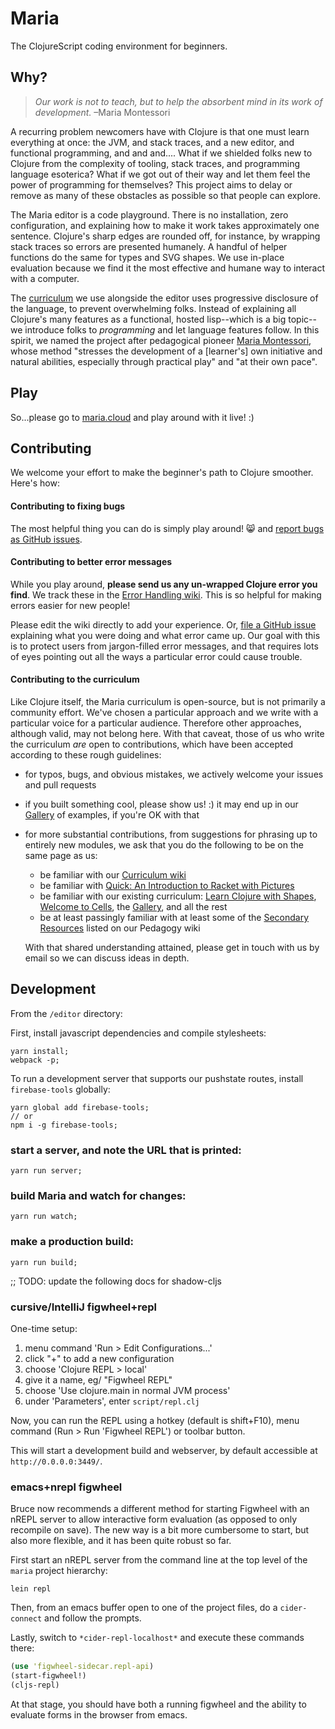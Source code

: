 # Maria

The ClojureScript coding environment for beginners.


## Why?

>*Our work is not to teach, but to help the absorbent mind in its work of development.* –Maria Montessori

A recurring problem newcomers have with Clojure is that one must learn everything at once: the JVM, and stack traces, and a new editor, and functional programming, and and and.... What if we shielded folks new to Clojure from the complexity of tooling, stack traces, and programming language esoterica? What if we got out of their way and let them feel the power of programming for themselves? This project aims to delay or remove as many of these obstacles as possible so that people can explore.

The Maria editor is a code playground. There is no installation, zero configuration, and explaining how to make it work takes approximately one sentence. Clojure's sharp edges are rounded off, for instance, by wrapping stack traces so errors are presented humanely. A handful of helper functions do the same for types and SVG shapes. We use in-place evaluation because we find it the most effective and humane way to interact with a computer.

The [curriculum](https://github.com/mhuebert/maria/wiki/curriculum) we use alongside the editor uses progressive disclosure of the language, to prevent overwhelming folks. Instead of explaining all Clojure's many features as a functional, hosted lisp--which is a big topic--we introduce folks to _programming_ and let language features follow. In this spirit, we named the project after pedagogical pioneer [Maria Montessori](https://www.wikiwand.com/en/Maria_Montessori), whose method "stresses the development of a [learner's] own initiative and natural abilities, especially through practical play" and "at their own pace".


## Play

So...please go to [maria.cloud](https://maria.cloud) and play around with it live! :)


## Contributing

We welcome your effort to make the beginner's path to Clojure smoother. Here's how:

#### Contributing to fixing bugs
The most helpful thing you can do is simply play around! 😸 and [report bugs as GitHub issues](http://github.com/mhuebert/maria/issues/new).

#### Contributing to better error messages
While you play around, **please send us any un-wrapped Clojure error you find**. We track these in the [Error Handling wiki](https://github.com/mhuebert/maria/wiki/Error-Handling). This is so helpful for making errors easier for new people!

Please edit the wiki directly to add your experience. Or, [file a GitHub issue](http://github.com/mhuebert/maria/issues/new) explaining what you were doing and what error came up. Our goal with this is to protect users from jargon-filled error messages, and that requires lots of eyes pointing out all the ways a particular error could cause trouble.

#### Contributing to the curriculum
Like Clojure itself, the Maria curriculum is open-source, but is not primarily a community effort. We've chosen a particular approach and we write with a particular voice for a particular audience. Therefore other approaches, although valid, may not belong here. With that caveat, those of us who write the curriculum *are* open to contributions, which have been accepted according to these rough guidelines:

 - for typos, bugs, and obvious mistakes, we actively welcome your issues and pull requests
 - if you built something cool, please show us! :) it may end up in our [Gallery](http://www.maria.cloud/gallery?eval=true) of examples, if you're OK with that
 - for more substantial contributions, from suggestions for phrasing up to entirely new modules, we ask that you do the following to be on the same page as us:
   - be familiar with our [Curriculum wiki](https://github.com/mhuebert/maria/wiki/curriculum)
   - be familiar with [Quick: An Introduction to Racket with Pictures](http://docs.racket-lang.org/quick/)
   - be familiar with our existing curriculum: [Learn Clojure with Shapes](http://www.maria.cloud/intro), [Welcome to Cells](http://www.maria.cloud/cells), the [Gallery](http://www.maria.cloud/cells), and all the rest
   - be at least passingly familiar with at least some of the [Secondary Resources](https://github.com/mhuebert/maria/wiki/Curriculum#secondary-resources) listed on our Pedagogy wiki

   With that shared understanding attained, please get in touch with us by email so we can discuss ideas in depth.


## Development

From the `/editor` directory:

First, install javascript dependencies and compile stylesheets:

```
yarn install;
webpack -p;
```

To run a development server that supports our pushstate routes, install `firebase-tools` globally:

```
yarn global add firebase-tools;
// or
npm i -g firebase-tools;
```

### start a server, and note the URL that is printed:

```
yarn run server;
```

### build Maria and watch for changes:

```shell
yarn run watch;
```

### make a production build:

```shell
yarn run build;
```

;; TODO: update the following docs for shadow-cljs

### cursive/IntelliJ figwheel+repl

One-time setup:

1. menu command 'Run > Edit Configurations...'
2. click "+" to add a new configuration
3. choose 'Clojure REPL > local'
4. give it a name, eg/ "Figwheel REPL"
5. choose 'Use clojure.main in normal JVM process'
6. under 'Parameters', enter `script/repl.clj`

Now, you can run the REPL using a hotkey (default is shift+F10), menu command (Run > Run 'Figwheel REPL') or toolbar button.

This will start a development build and webserver, by default accessible at `http://0.0.0.0:3449/`.

### emacs+nrepl figwheel

Bruce now recommends a different method for starting Figwheel with an
nREPL server to allow interactive form evaluation (as opposed to only
recompile on save). The new way is a bit more cumbersome to start, but
also more flexible, and it has been quite robust so far.

First start an nREPL server from the command line at the top level of
the `maria` project hierarchy:

``` shell
lein repl
```

Then, from an emacs buffer open to one of the project files, do a
`cider-connect` and follow the prompts.

Lastly, switch to `*cider-repl-localhost*` and execute these commands
there:

``` clojure
(use 'figwheel-sidecar.repl-api)
(start-figwheel!)
(cljs-repl)
```

At that stage, you should have both a running figwheel and the ability
to evaluate forms in the browser from emacs.
